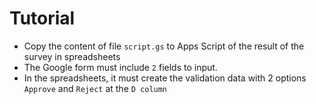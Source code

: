 # Tutorial

- Copy the content of file `script.gs` to Apps Script of the result of the survey in spreadsheets
- The Google form must include `2` fields to input.
- In the spreadsheets, it must create the validation data with 2 options `Approve` and `Reject` at the `D column`
